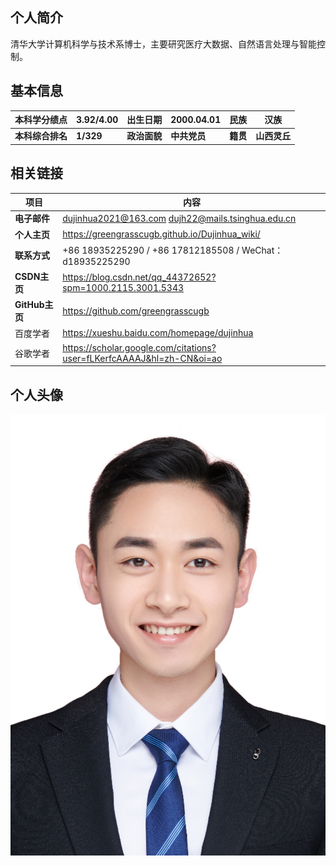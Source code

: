 ## 个人简介

清华大学计算机科学与技术系博士，主要研究医疗大数据、自然语言处理与智能控制。 

## 基本信息

| 本科学分绩点     | 3.92/4.00 | 出生日期     | 2000.04.01   | 民族     | 汉族         |
| ---------------- | --------- | ------------ | ------------ | -------- | ------------ |
| **本科综合排名** | **1/329** | **政治面貌** | **中共党员** | **籍贯** | **山西灵丘** |

## 相关链接

| 项目           | 内容                                                         |
| -------------- | ------------------------------------------------------------ |
| **电子邮件**   | dujinhua2021@163.com dujh22@mails.tsinghua.edu.cn            |
| **个人主页**   | https://greengrasscugb.github.io/Dujinhua_wiki/              |
| **联系方式**   | +86 18935225290 / +86 17812185508 / WeChat：d18935225290     |
| **CSDN主页**   | https://blog.csdn.net/qq_44372652?spm=1000.2115.3001.5343    |
| **GitHub主页** | https://github.com/greengrasscugb                            |
| 百度学者       | https://xueshu.baidu.com/homepage/dujinhua                   |
| 谷歌学者       | https://scholar.google.com/citations?user=fLKerfcAAAAJ&hl=zh-CN&oi=ao |

## 个人头像

<img src="images/杜晋华照片.jpg" alt="mkdocs"  />

